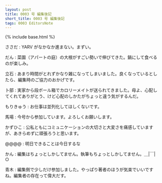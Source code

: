 ```yaml
---
layout: post
title: 0003 号 編集後記
short_title: 0003 号 編集後記
tags: 0003 EditorsNote
---
```

{% include base.html %}


ささだ
:  YARV がなかなか進まない。まずい。

だん
:  菜園（アパートの庭）の大根がすごい勢いで伸びてきた。鍋にして食べるのが楽しみ。

立石
:  あまり時間がとれずかなり雑になってしまいました。良くなっているとしたら、編集時のご協力のおかげです。

卜部
: 実家から段ボール箱でカロリーメイトが送られてきました。母よ、心配してくれてありがとう、けど心配のしかたがちょっと違う気がするんだ。

もりきゅう
: お仕事は並列化してほしくないです。

馬場
: 今号から参加しています。よろしくお願いします。

かずひこ
: 公私ともにコミュニケーションの大切さと大変さを痛感していますが、あきらめずに頑張ろうと思います。

@@@@
: 明日できることは今日するな

かん
: 編集はちょっとしかしてません。執筆もちょっとしかしてません。＿|￣|○

青木
:  編集側で少しだけ参加しました。やっぱり著者のほうが気楽でいいですね。編集者の存在って偉大だす。


